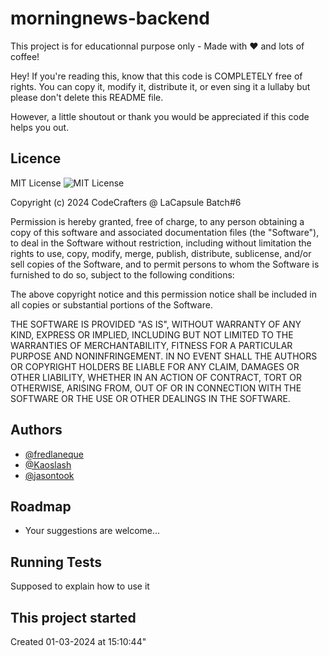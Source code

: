 # morningnews-backend

This project is for educationnal purpose only - Made with ❤️ and lots of coffee!
 
Hey! If you're reading this, know that this code is COMPLETELY free of rights.
You can copy it, modify it, distribute it, or even sing it a lullaby but please don't delete this README file.
 
However, a little shoutout or thank you would be appreciated if this code helps you out.
## Licence

MIT License  ![MIT License](https://img.shields.io/badge/License-MIT-green.svg)

Copyright (c) 2024 CodeCrafters @ LaCapsule Batch#6

Permission is hereby granted, free of charge, to any person obtaining a copy
of this software and associated documentation files (the "Software"), to deal
in the Software without restriction, including without limitation the rights
to use, copy, modify, merge, publish, distribute, sublicense, and/or sell
copies of the Software, and to permit persons to whom the Software is
furnished to do so, subject to the following conditions:

The above copyright notice and this permission notice shall be included in all
copies or substantial portions of the Software.

THE SOFTWARE IS PROVIDED "AS IS", WITHOUT WARRANTY OF ANY KIND, EXPRESS OR
IMPLIED, INCLUDING BUT NOT LIMITED TO THE WARRANTIES OF MERCHANTABILITY,
FITNESS FOR A PARTICULAR PURPOSE AND NONINFRINGEMENT. IN NO EVENT SHALL THE
AUTHORS OR COPYRIGHT HOLDERS BE LIABLE FOR ANY CLAIM, DAMAGES OR OTHER
LIABILITY, WHETHER IN AN ACTION OF CONTRACT, TORT OR OTHERWISE, ARISING FROM,
OUT OF OR IN CONNECTION WITH THE SOFTWARE OR THE USE OR OTHER DEALINGS IN THE
SOFTWARE.
## Authors

- [@fredlaneque](https://www.github.com/fredlaneque)
- [@Kaoslash](https://www.gitlab.com/Kaoslash)
- [@jasontook](https://www.gitlab.com/jasontook)

## Roadmap

+ Your suggestions are welcome...
## Running Tests

Supposed to explain how to use it
## This project started

Created 01-03-2024 at 15:10:44"
